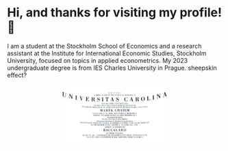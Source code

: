 # Hi, and thanks for visiting my profile! 👋
I am a student at the Stockholm School of Economics and a research assistant at the Institute for International Economic Studies, Stockholm University, focused on topics in applied econometrics. My 2023 undergraduate degree is from IES Charles University in Prague. sheepskin effect?
<p align="center">
<img src="Bc.jpg" alt="Charles University" height="50%" width="50%">
</p>


 

 






